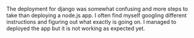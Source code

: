 
The deployment for django was somewhat confusing and more steps to take than deploying a node.js app. I often find myself googling different instructions and figuring out what exactly is going on. I managed to deployed the app but it is not working as expected yet. 
